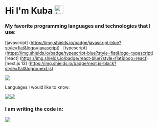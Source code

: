 # Hi I'm Kuba <img src="https://user-images.githubusercontent.com/1303154/88677602-1635ba80-d120-11ea-84d8-d263ba5fc3c0.gif" width="28px" height="28px" alt="hi">

### My favorite programming languages and technologies that I use:
[javascript] (https://img.shields.io/badge/javascript-blue?style=flat&logo=javascript) &nbsp;
[typescript] (https://img.shields.io/badge/typescript-blue?style=flat&logo=typescript) &nbsp;
[react] (https://img.shields.io/badge/react-blue?style=flat&logo=react) &nbsp;
[next.js 13] (https://img.shields.io/badge/next.js-black?style=flat&logo=next.js) &nbsp;



<img src="https://github-readme-stats.vercel.app/api/top-langs?username=KubaZary1&show_icons=true&theme=dark"/>

Languages I would like to know: 

<img src="https://img.shields.io/badge/Kotlin-0095D5?&style=for-the-badge&logo=kotlin&logoColor=white"><img src="https://img.shields.io/badge/Lua-2C2D72?style=for-the-badge&logo=lua&logoColor=white">

### I am writing the code in:

<img src="https://img.shields.io/badge/VSCode-0078D4?style=for-the-badge&logo=visual%20studio%20code&logoColor=white">
